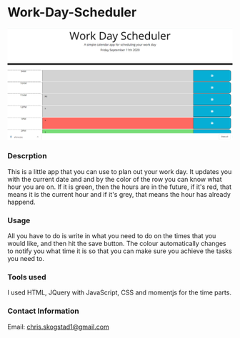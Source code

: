 # Work-Day-Scheduler

![Image of work day scheduler main screen](work-day.png)

### Descrption
This is a little app that you can use to plan out your work day. It updates you with the current date and 
and by the color of the row you can know what hour you are on. If it is green, then the hours are in the 
future, if it's red, that means it is the current hour and if it's grey, that means the hour has already happend.

### Usage
All you have to do is write in what you need to do on the times that you would like, and then hit the save button. The colour automatically changes to notify you what time it is so that you can make sure you achieve the tasks you need to.


### Tools used
I used HTML, JQuery with JavaScript, CSS and momentjs for the time parts.

### Contact Information

Email: <chris.skogstad1@gmail.com>


